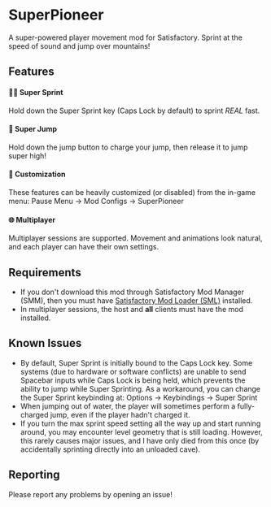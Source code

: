 # SuperPioneer
A super-powered player movement mod for Satisfactory. Sprint at the speed of sound and jump over mountains!

## Features
#### 🏃‍♀️ Super Sprint
Hold down the Super Sprint key (Caps Lock by default) to sprint _REAL_ fast.

#### 🦘 Super Jump
Hold down the jump button to charge your jump, then release it to jump super high!

#### 🔧 Customization
These features can be heavily customized (or disabled) from the in-game menu: Pause Menu → Mod Configs → SuperPioneer

#### 🌐 Multiplayer
Multiplayer sessions are supported. Movement and animations look natural, and each player can have their own settings.

## Requirements
- If you don't download this mod through Satisfactory Mod Manager (SMM), then you must have [Satisfactory Mod Loader (SML)](https://docs.ficsit.app/satisfactory-modding/latest/ManualInstallDirections.html) installed.
- In multiplayer sessions, the host and **all** clients must have the mod installed.

## Known Issues
- By default, Super Sprint is initially bound to the Caps Lock key. Some systems (due to hardware or software conflicts) are unable to send Spacebar inputs while Caps Lock is being held, which prevents the ability to jump while Super Sprinting. As a workaround, you can change the Super Sprint keybinding at: Options → Keybindings → Super Sprint
- When jumping out of water, the player will sometimes perform a fully-charged jump, even if the player hadn't charged it.
- If you turn the max sprint speed setting all the way up and start running around, you may encounter level geometry that is still loading. However, this rarely causes major issues, and I have only died from this once (by accidentally sprinting directly into an unloaded cave).

## Reporting
Please report any problems by opening an issue!
